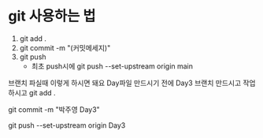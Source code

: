 # git 사용하는 법
1. git add .
2. git commit -m "(커밋메세지)"
3. git push 
    - 최초 push시에 git push --set-upstream origin main
  

브랜치 파실때 이렇게 하시면 돼요 
Day파일 만드시기 전에
Day3 브랜치 만드시고
작업하시고
git add .

git commit -m "박주영 Day3"

git push --set-upstream origin Day3
